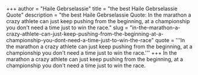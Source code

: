 +++
author = "Haile Gebrselassie"
title = "the best Haile Gebrselassie Quote"
description = "the best Haile Gebrselassie Quote: In the marathon a crazy athlete can just keep pushing from the beginning, at a championship you don't need a time just to win the race."
slug = "in-the-marathon-a-crazy-athlete-can-just-keep-pushing-from-the-beginning-at-a-championship-you-dont-need-a-time-just-to-win-the-race"
quote = '''In the marathon a crazy athlete can just keep pushing from the beginning, at a championship you don't need a time just to win the race.'''
+++
In the marathon a crazy athlete can just keep pushing from the beginning, at a championship you don't need a time just to win the race.
